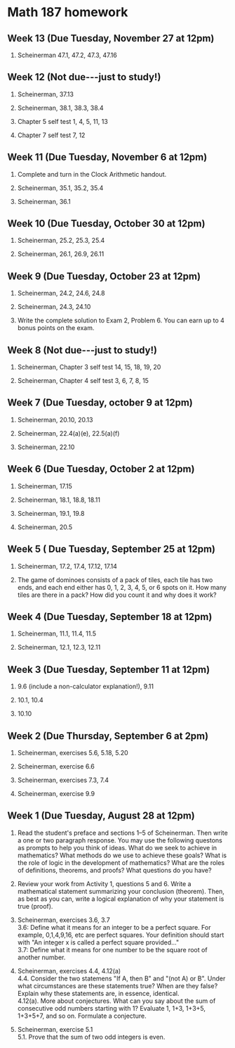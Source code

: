 # Math 187 homework

## Week 13 (Due Tuesday, November 27 at 12pm)

1. Scheinerman 47.1, 47.2, 47.3, 47.16

## Week 12 (Not due---just to study!)

1. Scheinerman, 37.13

2. Scheinerman, 38.1, 38.3, 38.4

3. Chapter 5 self test 1, 4, 5, 11, 13

4. Chapter 7 self test 7, 12

## Week 11 (Due Tuesday, November 6 at 12pm)

1. Complete and turn in the Clock Arithmetic handout.

2. Scheinerman, 35.1, 35.2, 35.4

3. Scheinerman, 36.1

## Week 10 (Due Tuesday, October 30 at 12pm)

1. Scheinerman, 25.2, 25.3, 25.4

2. Scheinerman, 26.1, 26.9, 26.11

## Week 9 (Due Tuesday, October 23 at 12pm)

1. Scheinerman, 24.2, 24.6, 24.8

2. Scheinerman, 24.3, 24.10

3. Write the complete solution to Exam 2, Problem 6. You can earn up to 4 bonus points on the exam.

## Week 8 (Not due---just to study!)

1. Scheinerman, Chapter 3 self test 14, 15, 18, 19, 20

2. Scheinerman, Chapter 4 self test 3, 6, 7, 8, 15

## Week 7 (Due Tuesday, october 9 at 12pm)

1. Scheinerman, 20.10, 20.13

2. Scheinerman, 22.4(a)(e), 22.5(a)(f)

3. Scheinerman, 22.10

## Week 6 (Due Tuesday, October 2 at 12pm)

1. Scheinerman, 17.15

2. Scheinerman, 18.1, 18.8, 18.11

3. Scheinerman, 19.1, 19.8

4. Scheinerman, 20.5

## Week 5 ( Due Tuesday, September 25 at 12pm)

1. Scheinerman, 17.2, 17.4, 17.12, 17.14

2. The game of dominoes consists of a pack of tiles, each tile has two ends, and each end either has 0, 1, 2, 3, 4, 5, or 6 spots on it. How many tiles are there in a pack? How did you count it and why does it work?

## Week 4 (Due Tuesday, September 18 at 12pm)

1. Scheinerman, 11.1, 11.4, 11.5

2. Scheinerman, 12.1, 12.3, 12.11

## Week 3 (Due Tuesday, September 11 at 12pm)

1. 9.6 (include a non-calculator explanation!), 9.11

2. 10.1, 10.4

3. 10.10

## Week 2 (Due Thursday, September 6 at 2pm)

1. Scheinerman, exercises 5.6, 5.18, 5.20

2. Scheinerman, exercise 6.6

3. Scheinerman, exercises 7.3, 7.4

4. Scheinerman, exercise 9.9

## Week 1 (Due Tuesday, August 28 at 12pm)

1. Read the student's preface and sections 1&ndash;5 of Scheinerman. Then write a one or two paragraph response. You may use the following questons as prompts to help you think of ideas. What do we seek to achieve in mathematics? What methods do we use to achieve these goals? What is the role of logic in the development of mathematics? What are the roles of definitions, theorems, and proofs? What questions do you have?

2. Review your work from Activity 1, questions 5 and 6. Write a mathematical statement summarizing your conclusion (theorem). Then, as best as you can, write a logical explanation of why your statement is true (proof).

3. Scheinerman, exercises 3.6, 3.7  
3.6: Define what it means for an integer to be a perfect square. For example, 0,1,4,9,16, etc are perfect squares. Your definition should start with "An integer x is called a perfect square provided..."  
3.7: Define what it means for one number to be the square root of another number.

4. Scheinerman, exercises 4.4, 4.12(a)  
4.4. Consider the two statemens "If A, then B" and "(not A) or B". Under what circumstances are these statements true? When are they false? Explain why these statements are, in essence, identical.  
4.12(a). More about conjectures. What can you say about the sum of consecutive odd numbers starting with 1?  Evaluate 1, 1+3, 1+3+5, 1+3+5+7, and so on. Formulate a conjecture.

5. Scheinerman, exercise 5.1  
5.1. Prove that the sum of two odd integers is even.